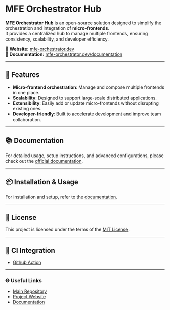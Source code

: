 # MFE Orchestrator Hub

**MFE Orchestrator Hub** is an open-source solution designed to simplify the orchestration and integration of **micro-frontends**.  
It provides a centralized hub to manage multiple frontends, ensuring consistency, scalability, and developer efficiency.

🔗 **Website:** [mfe-orchestrator.dev](https://mfe-orchestrator.dev/)  
📖 **Documentation:** [mfe-orchestrator.dev/documentation](https://mfe-orchestrator.dev/documentation/)  

---

## 🚀 Features
- **Micro-frontend orchestration**: Manage and compose multiple frontends in one place.
- **Scalability**: Designed to support large-scale distributed applications.
- **Extensibility**: Easily add or update micro-frontends without disrupting existing ones.
- **Developer-friendly**: Built to accelerate development and improve team collaboration.

---

## 📚 Documentation
For detailed usage, setup instructions, and advanced configurations, please check out the [official documentation](https://mfe-orchestrator.dev/documentation/).

---

## 📦 Installation & Usage
For installation and setup, refer to the [documentation](https://mfe-orchestrator.dev/documentation/docs/intro).

---

## 📄 License
This project is licensed under the terms of the [MIT License](LICENSE).

---

## 🚀 CI Integration
- [Github Action](https://github.com/marketplace/actions/microfrontend-orchestrator-uploader)


---


### 🌐 Useful Links
- [Main Repository](https://github.com/mfe-orchestrator/mfe-orchestrator)  
- [Project Website](https://mfe-orchestrator.dev/)  
- [Documentation](https://mfe-orchestrator.devo/documentation/)
